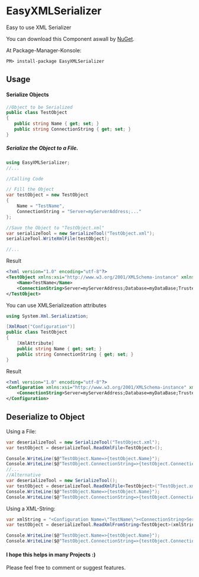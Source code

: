 # EasyXMLSerializer
Easy to use XML Serializer

You can download this Component aswall by [NuGet](https://www.nuget.org/packages/EasyXMLSerializer/ "NuGet").

At Package-Manager-Konsole:

    PM> install-package EasyXMLSerializer

Usage
----------

#### Serialize Objects
```c#
//Object to be Serialized
public class TestObject
{
   public string Name { get; set; }
   public string ConnectionString { get; set; }
}
```

##### Serialize the Object to a File.

```c#
using EasyXMLSerializer;
//...

//Calling Code

// Fill the Object
var testObject = new TestObject
{
	Name = "TestName",
	ConnectionString = "Server=myServerAddress;..."
};

//Save the Object to "TestObject.xml"
var serializeTool = new SerializeTool("TestObject.xml");
serializeTool.WriteXmlFile(testObject);

//...
```

Result

```XML
<?xml version="1.0" encoding="utf-8"?>
<TestObject xmlns:xsi="http://www.w3.org/2001/XMLSchema-instance" xmlns:xsd="http://www.w3.org/2001/XMLSchema">
	<Name>TestName</Name>
	<ConnectionString>Server=myServerAddress;Database=myDataBase;Trusted_Connection=True;</ConnectionString>
</TestObject>
```

You can use XMLSerializeation attributes

```c#
using System.Xml.Serialization;

[XmlRoot("Configuration")]
public class TestObject
{
	[XmlAttribute]
	public string Name { get; set; }
	public string ConnectionString { get; set; }
}
```

Result

```XML
<?xml version="1.0" encoding="utf-8"?>
<Configuration xmlns:xsi="http://www.w3.org/2001/XMLSchema-instance" xmlns:xsd="http://www.w3.org/2001/XMLSchema" Name="TestName">
	<ConnectionString>Server=myServerAddress;Database=myDataBase;Trusted_Connection=True;</ConnectionString>
</Configuration>
```

Deserialize to Object
----------

Using a File:

```c#
var deserializeTool = new SerializeTool("TestObject.xml");
var testObject = deserializeTool.ReadXmlFile<TestObject>();

Console.WriteLine($@"TestObject.Name=>{testObject.Name}");
Console.WriteLine($@"TestObject.ConnectionString=>{testObject.ConnectionString}");
//...
//Alternative
var deserializeTool = new SerializeTool();
var testObject = deserializeTool.ReadXmlFile<TestObject>("TestObject.xml");
Console.WriteLine($@"TestObject.Name=>{testObject.Name}");
Console.WriteLine($@"TestObject.ConnectionString=>{testObject.ConnectionString}");
```

Using a XML-String:

```c#
var xmlString = "<Configuration Name=\"TestName\"><ConnectionString>Server=myServerAddress;Database=myDataBase;Trusted_Connection=True;</ConnectionString></Configuration>";
var testObject = deserializeTool.ReadXmlFromString<TestObject>(xmlString);

Console.WriteLine($@"TestObject.Name=>{testObject.Name}");
Console.WriteLine($@"TestObject.ConnectionString=>{testObject.ConnectionString}");
```

#### I hope this helps in many Projects :)
Please feel free to comment or suggest features.

